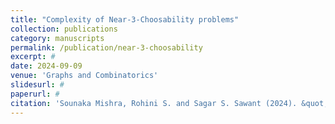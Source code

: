 ```yaml
---
title: "Complexity of Near-3-Choosability problems"
collection: publications
category: manuscripts
permalink: /publication/near-3-choosability
excerpt: #
date: 2024-09-09
venue: 'Graphs and Combinatorics'
slidesurl: #
paperurl: #
citation: 'Sounaka Mishra, Rohini S. and Sagar S. Sawant (2024). &quot; Complexity of Near-3-Choosability problems.&quot; To appear in <i>Graphs and Combinatorics</i>.'
---
```


